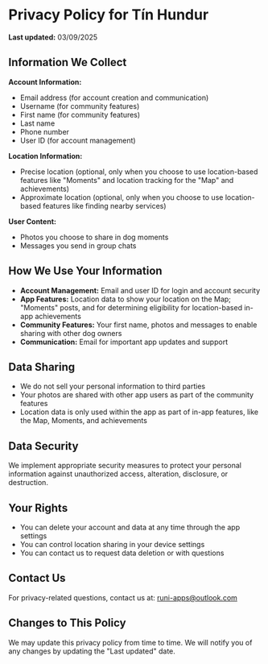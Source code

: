 # Privacy Policy for Tín Hundur

**Last updated:** 03/09/2025

## Information We Collect

**Account Information:**
- Email address (for account creation and communication)
- Username (for community features)
- First name (for community features)
- Last name
- Phone number
- User ID (for account management)

**Location Information:**
- Precise location (optional, only when you choose to use location-based features like "Moments" and location tracking for the "Map" and achievements) 
- Approximate location (optional, only when you choose to use location-based features like finding nearby services)

**User Content:**
- Photos you choose to share in dog moments
- Messages you send in group chats

## How We Use Your Information

- **Account Management:** Email and user ID for login and account security
- **App Features:** Location data to show your location on the Map; "Moments" posts, and for determining eligibility for location-based in-app achievements
- **Community Features:** Your first name, photos and messages to enable sharing with other dog owners
- **Communication:** Email for important app updates and support

## Data Sharing

- We do not sell your personal information to third parties
- Your photos are shared with other app users as part of the community features
- Location data is only used within the app as part of in-app features, like the Map, Moments, and achievements

## Data Security

We implement appropriate security measures to protect your personal information against unauthorized access, alteration, disclosure, or destruction.

## Your Rights

- You can delete your account and data at any time through the app settings
- You can control location sharing in your device settings
- You can contact us to request data deletion or with questions

## Contact Us

For privacy-related questions, contact us at: runi-apps@outlook.com

## Changes to This Policy

We may update this privacy policy from time to time. We will notify you of any changes by updating the "Last updated" date.
